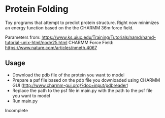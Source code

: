 # Protein Folding

Toy programs that attempt to predict protein structure. Right now minimizes an energy function based on the the CHARMM 36m force field.

Parameters from: https://www.ks.uiuc.edu/Training/Tutorials/namd/namd-tutorial-unix-html/node25.html
CHARMM Force Field: https://www.nature.com/articles/nmeth.4067

## Usage 

- Download the pdb file of the protein you want to model
- Prepare a psf file based on the pdb file you downloaded using CHARMM GUI (http://www.charmm-gui.org/?doc=input/pdbreader)
- Replace the path to the psf file in main.py with the path to the psf file you want to model
- Run main.py

Incomplete